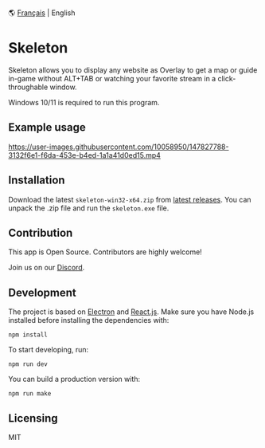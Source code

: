 :earth_americas: [Français](./README.fr.md) | English

# Skeleton

Skeleton allows you to display any website as Overlay to get a map or guide in-game without ALT+TAB or watching your favorite stream in a click-throughable window.

Windows 10/11 is required to run this program.

## Example usage

https://user-images.githubusercontent.com/10058950/147827788-3132f6e1-f6da-453e-b4ed-1a1a41d0ed15.mp4

## Installation

Download the latest `skeleton-win32-x64.zip` from [latest releases](https://github.com/lmachens/skeleton/releases). You can unpack the .zip file and run the `skeleton.exe` file.

## Contribution

This app is Open Source. Contributors are highly welcome!

Join us on our [Discord](https://discord.gg/shrGavf7).

## Development

The project is based on [Electron](https://www.electronjs.org/) and [React.js](https://reactjs.org/).
Make sure you have Node.js installed before installing the dependencies with:

```
npm install
```

To start developing, run:

```
npm run dev
```

You can build a production version with:

```
npm run make
```

## Licensing

MIT
